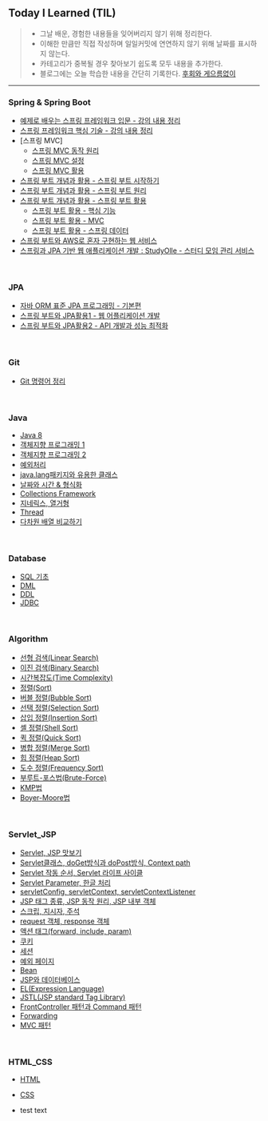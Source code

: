 ## Today I Learned (TIL)
> - 그날 배운, 경험한 내용들을 잊어버리지 않기 위해 정리한다.<br>
> - 이해한 만큼만 직접 작성하며 일일커밋에 연연하지 않기 위해 날짜를 표시하지 않는다.<br>
> - 카테고리가 중복될 경우 찾아보기 쉽도록 모두 내용을 추가한다.<br>
> - 블로그에는 오늘 학습한 내용을 간단히 기록한다. [후회와 게으름없이](https://qlalzl9.tistory.com/category/TIL%20%28Today%20I%20Learned%29)
***

### Spring & Spring Boot
- [예제로 배우는 스프링 프레임워크 입문 - 강의 내용 정리](https://github.com/qlalzl9/TIL/blob/master/Spring_SpringBoot/SpringFrameworkIntroduction.md)
- [스프링 프레임워크 핵심 기술 - 강의 내용 정리](https://github.com/qlalzl9/TIL/blob/master/Spring_SpringBoot/SpringFrameworkCore.md)
- [스프링 MVC]
    * [스프링 MVC 동작 원리](https://github.com/qlalzl9/TIL/blob/master/Spring_SpringBoot/SpringMVCPrinciple.md)
    * [스프링 MVC 설정](https://github.com/qlalzl9/TIL/blob/master/Spring_SpringBoot/SpringMVCSetting.md)
    * [스프링 MVC 활용](https://github.com/qlalzl9/TIL/blob/master/Spring_SpringBoot/SpringMVCUtilization.md)
- [스프링 부트 개념과 활용 - 스프링 부트 시작하기](https://github.com/qlalzl9/TIL/blob/master/Spring_SpringBoot/SpringBootStart.md)
- [스프링 부트 개념과 활용 - 스프링 부트 원리](https://github.com/qlalzl9/TIL/blob/master/Spring_SpringBoot/SpringBootPrinciple.md)
- [스프링 부트 개념과 활용 - 스프링 부트 활용](https://github.com/qlalzl9/TIL/blob/master/Spring_SpringBoot/SpringBootUtilization.md)
    * [ 스프링 부트 활용 - 핵심 기능](https://github.com/qlalzl9/TIL/blob/master/Spring_SpringBoot/SpringBootCore.md)
    * [ 스프링 부트 활용 - MVC](https://github.com/qlalzl9/TIL/blob/master/Spring_SpringBoot/SpringBootMVC.md)
    * [ 스프링 부트 활용 - 스프링 데이터](https://github.com/qlalzl9/TIL/blob/master/Spring_SpringBoot/SpringBootSpringData.md)
- [스프링 부트와 AWS로 혼자 구현하는 웹 서비스](https://github.com/qlalzl9/TIL/blob/master/Spring_SpringBoot/Springboot_AWS_Webservice.md)
- [스프링과 JPA 기반 웹 애플리케이션 개발 : StudyOlle - 스터디 모임 관리 서비스](https://github.com/qlalzl9/TIL/blob/master/Spring_SpringBoot/devWebservice_Based_on_Spring_and_JPA/studyOlle.md)
<br>

### JPA
- [자바 ORM 표준 JPA 프로그래밍 - 기본편](https://github.com/qlalzl9/TIL/blob/master/JPA/Java_ORM_Standard_JPA_Programming/Java_ORM_Standard_JPA_Programming.md)
- [스프링 부트와 JPA활용1 - 웹 어플리케이션 개발](https://github.com/qlalzl9/TIL/blob/master/JPA/Springboot_JPA_Utilization1_webDev/Springboot_JPA_Utilization1_webDev.md)
- [스프링 부트와 JPA활용2 - API 개발과 성능 최적화](https://github.com/qlalzl9/TIL/blob/master/JPA/Springboot_JPA_Utilization2_API_and_Optimization/Springboot_JPA_Utilization2_API_and_Optimization.md)
<br>

### Git
- [Git 명령어 정리](https://github.com/qlalzl9/TIL/blob/master/Git/GitCommand.md)
<br>

### Java
- [Java 8](https://github.com/qlalzl9/TIL/blob/master/Java/Java8/The_Java_8.md)
- [객체지향 프로그래밍 1](https://github.com/qlalzl9/TIL/blob/master/Java/Chapter6.md)
- [객체지향 프로그래밍 2](https://github.com/qlalzl9/TIL/blob/master/Java/Chapter7.md)
- [예외처리](https://github.com/qlalzl9/TIL/blob/master/Java/Chapter8.md)
- [java.lang패키지와 유용한 클래스](https://github.com/qlalzl9/TIL/blob/master/Java/Chapter9.md)
- [날짜와 시간 & 형식화](https://github.com/qlalzl9/TIL/blob/master/Java/Chapter10.md)
- [Collections Framework](https://github.com/qlalzl9/TIL/blob/master/Java/Chapter11.md)
- [지네릭스, 열거형](https://github.com/qlalzl9/TIL/blob/master/Java/Chapter12.md)
- [Thread](https://github.com/qlalzl9/TIL/blob/master/Java/Chapter13.md)
- [다차원 배열 비교하기](https://github.com/qlalzl9/TIL/blob/master/Java/MultidimensionalArrayComparison.md)
<br>

### Database
- [SQL 기초](https://github.com/qlalzl9/TIL/blob/master/Database/SQL.md)
- [DML](https://github.com/qlalzl9/TIL/blob/master/Database/DML.md)
- [DDL](https://github.com/qlalzl9/TIL/blob/master/Database/DDL.md)
- [JDBC](https://github.com/qlalzl9/TIL/blob/master/Database/JDBC.md)
<br>

### Algorithm
- [선형 검색(Linear Search)](https://github.com/qlalzl9/TIL/blob/master/Algorithm/Linear_Search.md)
- [이진 검색(Binary Search)](https://github.com/qlalzl9/TIL/blob/master/Algorithm/Binary_Search.md)
- [시간복잡도(Time Complexity)](https://github.com/qlalzl9/TIL/blob/master/Algorithm/Time_Complexity.md)
- [정렬(Sort)](https://github.com/qlalzl9/TIL/blob/master/Algorithm/sort.md)
- [버블 정렬(Bubble Sort)](https://github.com/qlalzl9/TIL/blob/master/Algorithm/Bubble_Sort.md)
- [선택 정렬(Selection Sort)](https://github.com/qlalzl9/TIL/blob/master/Algorithm/Selection_Sort.md)
- [삽입 정렬(Insertion Sort)](https://github.com/qlalzl9/TIL/blob/master/Algorithm/Insertion_Sort.md)
- [셸 정렬(Shell Sort)](https://github.com/qlalzl9/TIL/blob/master/Algorithm/Shell_Sort.md)
- [퀵 정렬(Quick Sort)](https://github.com/qlalzl9/TIL/blob/master/Algorithm/Quick_Sort.md)
- [병합 정렬(Merge Sort)](https://github.com/qlalzl9/TIL/blob/master/Algorithm/Merge_Sort.md)
- [힙 정렬(Heap Sort)](https://github.com/qlalzl9/TIL/blob/master/Algorithm/Heap_Sort.md)
- [도수 정렬(Frequency Sort)](https://github.com/qlalzl9/TIL/blob/master/Algorithm/Frequency_Sort.md)
- [부루트-포스법(Brute-Force)](https://github.com/qlalzl9/TIL/blob/master/Algorithm/Brute_Force.md)
- [KMP법](https://github.com/qlalzl9/TIL/blob/master/Algorithm/KMP.md)
- [Boyer-Moore법](https://github.com/qlalzl9/TIL/blob/master/Algorithm/Boyer_Moore.md)
<br>

### Servlet_JSP
- [Servlet, JSP 맛보기](https://github.com/qlalzl9/TIL/blob/master/Servlet_JSP/Servlet_JSP.md)
- [Servlet클래스, doGet방식과 doPost방식, Context path](https://github.com/qlalzl9/TIL/blob/master/Servlet_JSP/Servlet_1.md)
- [Servlet 작동 순서, Servlet 라이프 사이클](https://github.com/qlalzl9/TIL/blob/master/Servlet_JSP/Servlet_2.md)
- [Servlet Parameter, 한글 처리](https://github.com/qlalzl9/TIL/blob/master/Servlet_JSP/Servlet_3.md)
- [servletConfig, servletContext, servletContextListener](https://github.com/qlalzl9/TIL/blob/master/Servlet_JSP/Servlet_4.md)
- [JSP 태그 종류, JSP 동작 원리, JSP 내부 객체](https://github.com/qlalzl9/TIL/blob/master/Servlet_JSP/JSP_1.md)
- [스크립, 지시자, 주석](https://github.com/qlalzl9/TIL/blob/master/Servlet_JSP/JSP_2.md)
- [request 객체, response 객체](https://github.com/qlalzl9/TIL/blob/master/Servlet_JSP/Request_Response.md)
- [액션 태그(forward, include, param)](https://github.com/qlalzl9/TIL/blob/master/Servlet_JSP/Action_tag.md)
- [쿠키](https://github.com/qlalzl9/TIL/blob/master/Servlet_JSP/Cookie.md)
- [세션](https://github.com/qlalzl9/TIL/blob/master/Servlet_JSP/Session.md)
- [예외 페이지](https://github.com/qlalzl9/TIL/blob/master/Servlet_JSP/Exception_page.md)
- [Bean](https://github.com/qlalzl9/TIL/blob/master/Servlet_JSP/Bean.md)
- [JSP와 데이터베이스](https://github.com/qlalzl9/TIL/blob/master/Servlet_JSP/JSP_Database.md)
- [EL(Expression Language)](https://github.com/qlalzl9/TIL/blob/master/Servlet_JSP/EL.md)
- [JSTL(JSP standard Tag Library)](https://github.com/qlalzl9/TIL/blob/master/Servlet_JSP/JSTL.md)
- [FrontController 패턴과 Command 패턴](https://github.com/qlalzl9/TIL/blob/master/Servlet_JSP/FrontControllerPattern_CommandPattern.md)
- [Forwarding](https://github.com/qlalzl9/TIL/blob/master/Servlet_JSP/Forwarding.md)
- [MVC 패턴](https://github.com/qlalzl9/TIL/blob/master/Servlet_JSP/MVC_Pattern.md)
<br>

### HTML_CSS
- [HTML](https://github.com/qlalzl9/TIL/blob/master/HTML_CSS/HTML.md)
- [CSS](https://github.com/qlalzl9/TIL/blob/master/HTML_CSS/CSS.md)


- test text